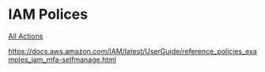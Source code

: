 # IAM Polices

[All Actions](https://iam.cloudonaut.io/)

https://docs.aws.amazon.com/IAM/latest/UserGuide/reference_policies_examples_iam_mfa-selfmanage.html
